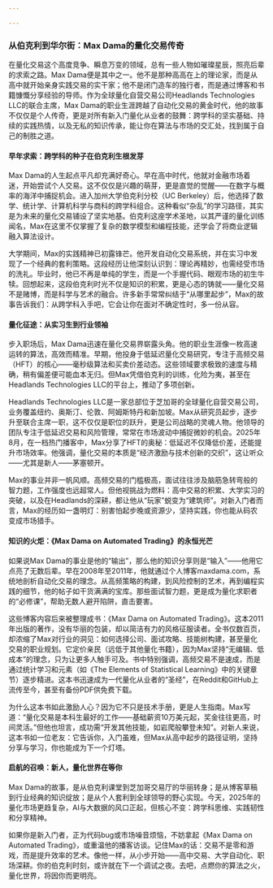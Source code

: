 ```yaml
---

---
```


### 从伯克利到华尔街：Max Dama的量化交易传奇

在量化交易这个高度竞争、瞬息万变的领域，总有一些人物如璀璨星辰，照亮后辈的求索之路。Max Dama便是其中之一。他不是那种高高在上的理论家，而是从高中就开始亲身实践交易的实干家；他不是闭门造车的独行者，而是通过博客和书籍慷慨分享经验的导师。作为全球量化自营交易公司Headlands Technologies LLC的联合主席，Max Dama的职业生涯跨越了自动化交易的黄金时代，他的故事不仅仅是个人传奇，更是对所有新入门量化从业者的鼓舞：跨学科的坚实基础、持续的实践热情，以及无私的知识传承，能让你在算法与市场的交汇处，找到属于自己的制胜之道。

#### 早年求索：跨学科的种子在伯克利生根发芽

Max Dama的人生起点平凡却充满好奇心。早在高中时代，他就对金融市场着迷，开始尝试个人交易。这不仅仅是兴趣的萌芽，更是直觉的觉醒——在数字与概率的海洋中捕捉机会。进入加州大学伯克利分校（UC Berkeley）后，他选择了数学、统计学、计算机科学与商科的跨学科组合。这种看似“杂乱”的学习路径，其实是为未来的量化交易铺设了坚实地基。伯克利这座学术圣地，以其严谨的量化训练闻名，Max在这里不仅掌握了复杂的数学模型和编程技能，还学会了将商业逻辑融入算法设计。

大学期间，Max的实践精神已初露锋芒。他开发自动化交易系统，并在实习中发现了一个经典的套利策略。这段经历让他深刻认识到：理论再精妙，也需经受市场的洗礼。毕业时，他已不再是单纯的学生，而是一个手握代码、眼观市场的初生牛犊。回想起来，这段伯克利时光不仅是知识的积累，更是心态的铸就——量化交易不是赌博，而是科学与艺术的融合。许多新手常常纠结于“从哪里起步”，Max的故事告诉我们：从跨学科入手吧，它会让你在面对不确定性时，多一份从容。

#### 量化征途：从实习生到行业领袖

步入职场后，Max Dama迅速在量化交易界崭露头角。他的职业生涯像一枚高速运转的算法，高效而精准。早期，他投身于低延迟量化交易研究，专注于高频交易（HFT）的核心——毫秒级算法和买卖价差动态。这些领域要求极致的速度与精确，稍有偏差便可能血本无归。但Max凭借伯克利的训练，化险为夷，甚至在Headlands Technologies LLC的平台上，推动了多项创新。

Headlands Technologies LLC是一家总部位于芝加哥的全球量化自营交易公司，业务覆盖纽约、奥斯汀、伦敦、阿姆斯特丹和新加坡。Max从研究员起步，逐步升至联合主席一职，这不仅仅是职位的跃升，更是公司战略的灵魂人物。他领导的团队专注于低延迟交易和风险管理，常常在市场波动中捕捉微妙的机会。2025年8月，在一档热门播客中，Max分享了HFT的奥秘：低延迟不仅降低价差，还能提升市场效率。他强调，量化交易的本质是“经济激励与技术创新的交织”，这让听众——尤其是新人——茅塞顿开。

Max的事业并非一帆风顺。高频交易的门槛极高，面试往往涉及脑筋急转弯般的智力题，工作强度也远超常人。但他视挑战为燃料：高中交易的积累、大学实习的突破，以及在Headlands的深耕，都让他从“玩家”蜕变为“建筑师”。对新入门者而言，Max的经历如一盏明灯：别害怕起步晚或资源少，坚持实践，你也能从码农变成市场猎手。

#### 知识的火炬：《Max Dama on Automated Trading》的永恒光芒

如果说Max Dama的事业是他的“输出”，那么他的知识分享则是“输入”——他用它点亮了无数后辈。早在2008年至2011年，他就通过个人博客maxdama.com，系统地剖析自动化交易的理念。从高频策略的构建，到风险控制的艺术，再到编程实践的细节，他的帖子如干货满满的宝库。那些面试智力题，更是成为量化求职者的“必修课”，帮助无数人避开陷阱，直击要害。

这些博客内容后来被整理成书：《Max Dama on Automated Trading》。这本2011年出版的著作，没有华丽的包装，却以简洁有力的风格征服读者。全书仅数百页，却浓缩了Max对行业的洞见：如何选择公司、面试攻略、技能树构建，甚至量化交易的职业规划。它定价亲民（远低于其他量化书籍），因为Max坚持“无编辑、低成本”的理念，只为让更多人触手可及。书中特别强调，高频交易不是速成，而是通过统计学习和元素（如《The Elements of Statistical Learning》中的关键章节）逐步精进。这本书迅速成为一代量化从业者的“圣经”，在Reddit和GitHub上流传至今，甚至有备份PDF供免费下载。

为什么这本书如此激励人心？因为它不只是技术手册，更是人生指南。Max写道：“量化交易是本科生最好的工作——基础薪资10万美元起，奖金往往更高，时间灵活。”但他也坦言，成功需“开发其他技能，如岩爬般攀登未知”。对新人来说，这本书如一位老友：它告诉你，入门虽难，但Max从高中起步的路径证明，坚持分享与学习，你也能成为下一个灯塔。

#### 启航的召唤：新人，量化世界在等你

Max Dama的故事，是从伯克利课堂到芝加哥交易厅的华丽转身；是从博客草稿到行业经典的知识绽放；是从个人套利到全球领导的野心实现。今天，2025年的量化市场更趋复杂，AI与大数据的风口正起，但核心不变：跨学科思维、实践韧性和分享精神。

如果你是新入门者，正为代码bug或市场噪音烦恼，不妨拿起《Max Dama on Automated Trading》，或重温他的播客访谈。记住Max的话：交易不是零和游戏，而是提升效率的艺术。像他一样，从小步开始——高中交易、大学自动化、职场深耕。你的伯克利时刻，或许就在下一个调试之夜。去吧，点燃你的算法之火，量化世界，将因你而更明亮。
